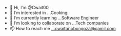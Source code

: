 - 👋 Hi, I’m @Cwait00
- 👀 I’m interested in ...Cooking
- 🌱 I’m currently learning ...Software Engineer
- 💞️ I’m looking to collaborate on ...Tech companies
- 📫 How to reach me ...cwaitanobongoza@gamil.com

<!---
Cwait00/Cwait00 is a ✨ special ✨ repository because its `README.md` (this file) appears on your GitHub profile.
You can click the Preview link to take a look at your changes.
--->
